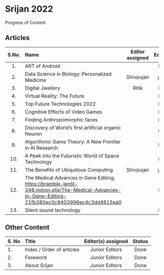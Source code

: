 # Srijan 2022

Progress of Content

## Articles

S.No.   |         Name            | Editor assigned   | Edited | Status/Comments   | Conclusion
:------:|:----------------------- |:-----------------:|:------:|:-----------------:|:------------:
|1. | ART of Android  |  | No | Not Reviewed | No |
|2. | Data Science in Biology: Personalized Medicine | Shivpujan | yes  | Not Reviewed | No |
|3. | Digital Jwellery | Ritik | No | No Reviewed | No |
|4. | Virtual Reality: The Future |  | No | Not Reviewed | No |
|5. | Top Future Technologies 2022 |  | No | Not Reviewed | No  |
|6. | Cognitive Effects of Video Games |  | No | Not Reviewed | No |
|7. | Finding Anthropomorphic faces |  | No | Not Reviewed | No |
|8. | Discovery of World’s first artificial organic Neuron |  | No | Not Reviewed | No |
|9. | Algorithmic Game Theory: A New Frontier in AI Research |  | No | Not Reviewed | No |
|10. | A Peek into the Futuristic World of Space Technology |  | No | Not Reviewed | No |
|11. | The Benefits of Ubiquitous Computing | Shivpujan | yes | Not Reviewed | No |
|12. | The Medical Advances in Gene Editing; <https://bramble-lentil-348.notion.site/The-Medical-Advances-in-Gene-Editing-21fb380ec0c8403996ec4c3dd4815ea0> |  | No | Not Reviewed | No |
|13. | Silent sound technology  |  | No | Not Reviewed | No |

## Other Content

S. No | Title |Editor(s) assigned |Status |
------|:------|:-----------------:|:------:
|1. | Index / Order of articles | Junior Editors | Done |
|2. | Foreword | Junior Editors | Done |
|3. | About Srijan | Junior Editors | Done |
